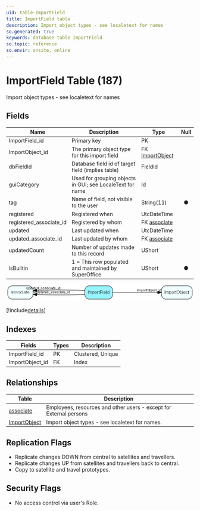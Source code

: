 ```yaml
---
uid: table-ImportField
title: ImportField table
description: Import object types - see localetext for names
so.generated: true
keywords: database table ImportField
so.topic: reference
so.envir: onsite, online
---
```


# ImportField Table (187)

Import object types - see localetext for names

## Fields

| Name | Description | Type | Null |
|------|-------------|------|:----:|
|ImportField\_id|Primary key|PK| |
|ImportObject\_id|The primary object type for this import field|FK [ImportObject](importobject.md)| |
|dbFieldId|Database field id of target field (implies table)|FieldId| |
|guiCategory|Used for grouping objects in GUI; see LocaleText for name|Id| |
|tag|Name of field, not visible to the user|String(11)|&#x25CF;|
|registered|Registered when|UtcDateTime| |
|registered\_associate\_id|Registered by whom|FK [associate](associate.md)| |
|updated|Last updated when|UtcDateTime| |
|updated\_associate\_id|Last updated by whom|FK [associate](associate.md)| |
|updatedCount|Number of updates made to this record|UShort| |
|isBuiltin|1 = This row populated and maintained by SuperOffice|UShort|&#x25CF;|


![ImportField table relationship diagram](./media/ImportField.png)

[!include[details](./includes/importfield.md)]

## Indexes

| Fields | Types | Description |
|--------|-------|-------------|
|ImportField\_id |PK |Clustered, Unique |
|ImportObject\_id |FK |Index |

## Relationships

| Table|  Description |
|------|-------------|
|[associate](associate.md)  |Employees, resources and other users - except for External persons |
|[ImportObject](importobject.md)  |Import object types - see localetext for names. |


## Replication Flags

* Replicate changes DOWN from central to satellites and travellers.
* Replicate changes UP from satellites and travellers back to central.
* Copy to satellite and travel prototypes.

## Security Flags

* No access control via user's Role.

